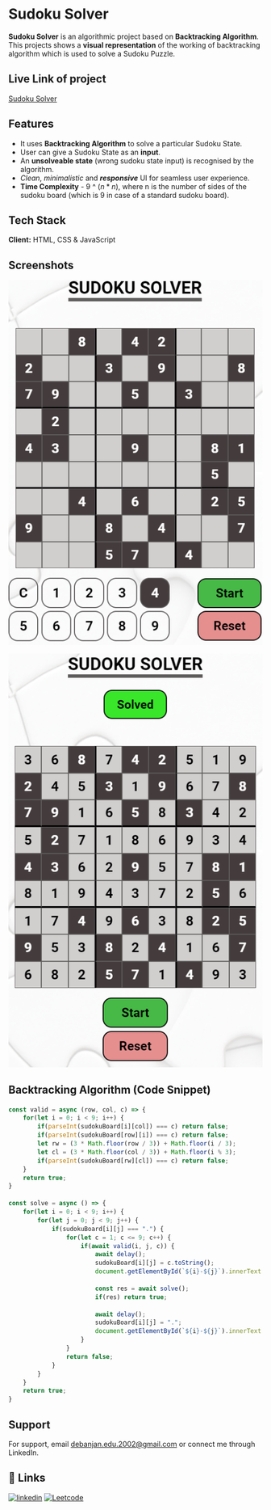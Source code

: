 
# Sudoku Solver

**Sudoku Solver** is an algorithmic project based on **Backtracking Algorithm**. 
This projects shows a **visual representation** of the working of backtracking algorithm which is used to solve a Sudoku Puzzle.
## Live Link of project

[Sudoku Solver](https://link-url-here.org)


## Features

- It uses **Backtracking Algorithm** to solve a particular Sudoku State.
- User can give a Sudoku State as an **input**.
- An **unsolveable state** (wrong sudoku state input) is recognised by the algorithm. 
- *Clean*, *minimalistic* and ***responsive*** UI for seamless user experience.
- **Time Complexity** - 9 ^ $(n * n)$, where n is the number of sides of the sudoku board (which is 9 in case of a standard sudoku board).
## Tech Stack

**Client:** HTML, CSS & JavaScript



## Screenshots

![App Screenshot](https://raw.githubusercontent.com/debanjan-2002/Sudoku-Solver/master/Images/img1.PNG?token=GHSAT0AAAAAABUJ72CU4476FECYRKSM5LPGYY5AFMA)

![App Screenshot](https://raw.githubusercontent.com/debanjan-2002/Sudoku-Solver/master/Images/img2.PNG?token=GHSAT0AAAAAABUJ72CV3XQOETWMS7HQCR3SYY47ZAA)


## Backtracking Algorithm (Code Snippet)

```javascript
const valid = async (row, col, c) => {
    for(let i = 0; i < 9; i++) {
        if(parseInt(sudokuBoard[i][col]) === c) return false;
        if(parseInt(sudokuBoard[row][i]) === c) return false;
        let rw = (3 * Math.floor(row / 3)) + Math.floor(i / 3);
        let cl = (3 * Math.floor(col / 3)) + Math.floor(i % 3);
        if(parseInt(sudokuBoard[rw][cl]) === c) return false;
    }
    return true;
}

const solve = async () => {
    for(let i = 0; i < 9; i++) {
        for(let j = 0; j < 9; j++) {
            if(sudokuBoard[i][j] === ".") {
                for(let c = 1; c <= 9; c++) {
                    if(await valid(i, j, c)) {
                        await delay();
                        sudokuBoard[i][j] = c.toString();
                        document.getElementById(`${i}-${j}`).innerText = c;
                        
                        const res = await solve();
                        if(res) return true;
                        
                        await delay();
                        sudokuBoard[i][j] = ".";
                        document.getElementById(`${i}-${j}`).innerText = "";
                    }
                }
                return false;
            }
        }
    }
    return true;
}
```


## Support

For support, email debanjan.edu.2002@gmail.com or connect me through LinkedIn.



## 🔗 Links
[![linkedin](https://img.shields.io/badge/linkedin-0A66C2?style=for-the-badge&logo=linkedin&logoColor=white)](https://www.linkedin.com/in/debanjan-poddar/)
[![Leetcode](https://img.shields.io/badge/Leetcode-fcfc03?style=for-the-badge&logo=leetcode&logoColor=red)](https://leetcode.com/debanjan2002/)

